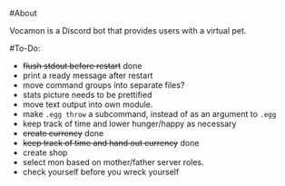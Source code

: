 #About

Vocamon is a Discord bot that provides users with a virtual pet.

#To-Do:

* ~~flush stdout before restart~~ done
* print a ready message after restart
* move command groups into separate files?
* stats picture needs to be prettified
* move text output into own module.
* make `.egg throw` a subcommand, instead of as an argument to `.egg`
* keep track of time and lower hunger/happy as necessary
* ~~create currency~~ done
* ~~keep track of time and hand out currency~~ done
* create shop
* select mon based on mother/father server roles.
* check yourself before you wreck yourself
